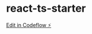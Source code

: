 # react-ts-starter

[Edit in Codeflow ⚡️](https://stackblitz.com/~/github.com/octavianbalaban/react-ts-starter)